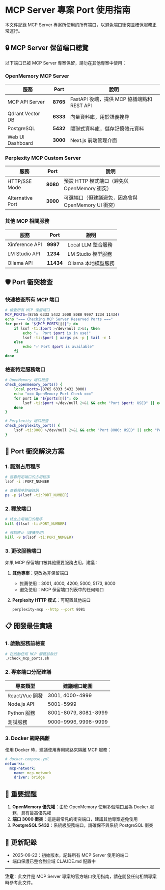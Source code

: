 # MCP Server 專案 Port 使用指南

本文件記錄 MCP Server 專案所使用的所有端口，以避免端口衝突並確保服務正常運行。

## 🔒 MCP Server 保留端口總覽

以下端口已被 MCP Server 專案保留，請勿在其他專案中使用：

### OpenMemory MCP Server
| 服務 | Port | 說明 |
|------|------|------|
| MCP API Server | **8765** | FastAPI 後端，提供 MCP 協議端點和 REST API |
| Qdrant Vector DB | **6333** | 向量資料庫，用於語義搜尋 |
| PostgreSQL | **5432** | 關聯式資料庫，儲存記憶體元資料 |
| Web UI Dashboard | **3000** | Next.js 前端管理介面 |

### Perplexity MCP Custom Server
| 服務 | Port | 說明 |
|------|------|------|
| HTTP/SSE Mode | **8080** | 預設 HTTP 模式端口（避免與 OpenMemory 衝突） |
| Alternative Port | **3000** | 可選端口（但建議避免，因為會與 OpenMemory UI 衝突） |

### 其他 MCP 相關服務
| 服務 | Port | 說明 |
|------|------|------|
| Xinference API | **9997** | Local LLM 整合服務 |
| LM Studio API | **1234** | LM Studio 模型服務 |
| Ollama API | **11434** | Ollama 本地模型服務 |

## 🛡️ Port 衝突檢查

### 快速檢查所有 MCP 端口

```bash
# 檢查所有 MCP 保留端口
MCP_PORTS=(8765 6333 5432 3000 8080 9997 1234 11434)
echo "=== Checking MCP Server Reserved Ports ==="
for port in "${MCP_PORTS[@]}"; do
    if lsof -ti:$port >/dev/null 2>&1; then
        echo "⚠️  Port $port is in use!"
        lsof -ti:$port | xargs ps -p | tail -n 1
    else
        echo "✅ Port $port is available"
    fi
done
```

### 檢查特定服務端口

```bash
# OpenMemory 端口檢查
check_openmemory_ports() {
    local ports=(8765 6333 5432 3000)
    echo "=== OpenMemory Port Check ==="
    for port in "${ports[@]}"; do
        lsof -ti:$port >/dev/null 2>&1 && echo "Port $port: USED" || echo "Port $port: FREE"
    done
}

# Perplexity 端口檢查
check_perplexity_port() {
    lsof -ti:8080 >/dev/null 2>&1 && echo "Port 8080: USED" || echo "Port 8080: FREE"
}
```

## 🔧 Port 衝突解決方案

### 1. 識別占用程序

```bash
# 查看特定端口的占用程序
lsof -i :PORT_NUMBER

# 查看程序詳細資訊
ps -p $(lsof -ti:PORT_NUMBER)
```

### 2. 釋放端口

```bash
# 終止占用端口的程序
kill $(lsof -ti:PORT_NUMBER)

# 強制終止（謹慎使用）
kill -9 $(lsof -ti:PORT_NUMBER)
```

### 3. 更改服務端口

如果 MCP 保留端口被其他重要服務占用，建議：

1. **其他專案**：更改為非保留端口
   - 推薦使用：3001, 4000, 4200, 5000, 5173, 8000
   - 避免使用：MCP 保留端口列表中的任何端口

2. **Perplexity HTTP 模式**：可配置其他端口
   ```bash
   perplexity-mcp --http --port 8081
   ```

## 📋 開發最佳實踐

### 1. 啟動服務前檢查

```bash
# 在啟動任何 MCP 服務前執行
./check_mcp_ports.sh
```

### 2. 專案端口分配建議

| 專案類型 | 建議端口範圍 |
|----------|-------------|
| React/Vue 開發 | 3001, 4000-4999 |
| Node.js API | 5001-5999 |
| Python 服務 | 8001-8079, 8081-8999 |
| 測試服務 | 9000-9996, 9998-9999 |

### 3. Docker 網路隔離

使用 Docker 時，建議使用專用網路來隔離 MCP 服務：

```yaml
# docker-compose.yml
networks:
  mcp-network:
    name: mcp-network
    driver: bridge
```

## 🚨 重要提醒

1. **OpenMemory 優先權**：由於 OpenMemory 使用多個端口且為 Docker 服務，具有最高優先權
2. **端口 3000 衝突**：這是最常見的衝突端口，建議其他專案避免使用
3. **PostgreSQL 5432**：系統級服務端口，請確保不與系統 PostgreSQL 衝突

## 📝 更新記錄

- 2025-06-22：初始版本，記錄所有 MCP Server 使用的端口
- 端口保護已整合到全域 CLAUDE.md 配置中

---

**注意**：此文件是 MCP Server 專案的官方端口使用指南，請在開發任何相關專案時參考此文件。